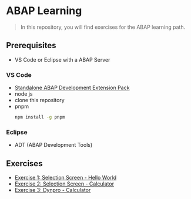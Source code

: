 # ABAP Learning 

> In this repository, you will find exercises for the ABAP learning path.

## Prerequisites

- VS Code or Eclipse with a ABAP Server

### VS Code
- [Standalone ABAP Development Extension Pack]
- node js
- clone this repository
- pnpm 
    ```bash
    npm install -g pnpm
    ```

### Eclipse
- ADT (ABAP Development Tools)

## Exercises

- [Exercise 1: Selection Screen - Hello World]
- [Exercise 2: Selection Screen - Calculator]
- [Exercise 3: Dynpro - Calculator]


<!-- Links -->
[Standalone ABAP Development Extension Pack]: https://marketplace.visualstudio.com/items?itemName=larshp.standalone-abap-development
[Exercise 1: Selection Screen - Hello World]: exercises/ex01/README.md
[Exercise 2: Selection Screen - Calculator]: exercises/ex02/README.md
[Exercise 3: Dynpro - Calculator]: exercises/ex03/README.md